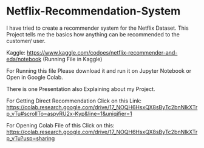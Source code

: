 # Netflix-Recommendation-System
I have tried to create a recommender system for the Netflix Dataset. This Project tells me the basics how anything can be recommended to the customer/ user. 


Kaggle: https://www.kaggle.com/codoes/netflix-recommender-and-eda/notebook (Running File in Kaggle)

For Running this file Please download it and run it on Jupyter Notebook or Open in Google Colab.

There is one Presentation also Explaining about my Project.

For Getting Direct Recommendation Click on this Link: https://colab.research.google.com/drive/17_NOQH6HsxQX8sByTc2bnNlkXTrp_vTu#scrollTo=aspvRU2x-Kyp&line=1&uniqifier=1

For Opening Colab File of this Click on this: https://colab.research.google.com/drive/17_NOQH6HsxQX8sByTc2bnNlkXTrp_vTu?usp=sharing

